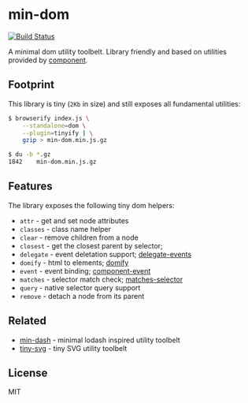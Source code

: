 # min-dom

[![Build Status](https://travis-ci.org/bpmn-io/min-dom.svg?branch=master)](https://travis-ci.org/bpmn-io/min-dom)

A minimal dom utility toolbelt. Library friendly and based on utilities provided by [component](https://github.com/component).


## Footprint

This library is tiny (`2Kb` in size) and still exposes all fundamental utilities:

```bash
$ browserify index.js \
    --standalone=dom \
    --plugin=tinyify | \
    gzip > min-dom.min.js.gz

$ du -b *.gz
1842    min-dom.min.js.gz
```


## Features

The library exposes the following tiny dom helpers:

* `attr` - get and set node attributes
* `classes` - class name helper
* `clear` - remove children from a node
* `closest` - get the closest parent by selector;
* `delegate` - event deletation support; [delegate-events](https://www.npmjs.com/package/delegate-events)
* `domify` - html to elements; [domify](https://github.com/component/domify)
* `event` - event binding; [component-event](https://github.com/component/event)
* `matches` - selector match check; [matches-selector](https://github.com/ForbesLindesay/matches-selector)
* `query` - native selector query support
* `remove` - detach a node from its parent


## Related 

* [min-dash](https://github.com/bpmn-io/min-dash) - minimal lodash inspired utility toolbelt
* [tiny-svg](https://github.com/bpmn-io/tiny-svg) - tiny SVG utility toolbelt


## License

MIT
